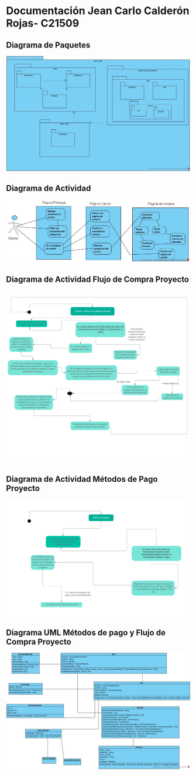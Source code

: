 # Documentación Jean Carlo Calderón Rojas- C21509


## Diagrama de Paquetes
<img src="Package.jpg">

## Diagrama de Actividad
<img src="OrderProcessing.jpg">

## Diagrama de Actividad Flujo de Compra Proyecto
<img src="Diagramadeactividades.png">

## Diagrama de Actividad Métodos de Pago Proyecto
<img src="Diagramametodospago.png">

## Diagrama UML Métodos de pago y Flujo de Compra Proyecto
<img src="ClasesMetodoPago.jpg">